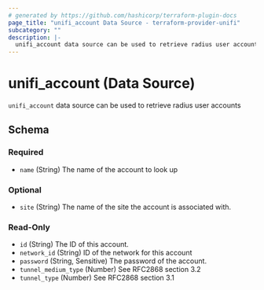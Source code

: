 ```yaml
---
# generated by https://github.com/hashicorp/terraform-plugin-docs
page_title: "unifi_account Data Source - terraform-provider-unifi"
subcategory: ""
description: |-
  unifi_account data source can be used to retrieve radius user accounts
---
```


# unifi_account (Data Source)

`unifi_account` data source can be used to retrieve radius user accounts



<!-- schema generated by tfplugindocs -->
## Schema

### Required

- `name` (String) The name of the account to look up

### Optional

- `site` (String) The name of the site the account is associated with.

### Read-Only

- `id` (String) The ID of this account.
- `network_id` (String) ID of the network for this account
- `password` (String, Sensitive) The password of the account.
- `tunnel_medium_type` (Number) See RFC2868 section 3.2
- `tunnel_type` (Number) See RFC2868 section 3.1


